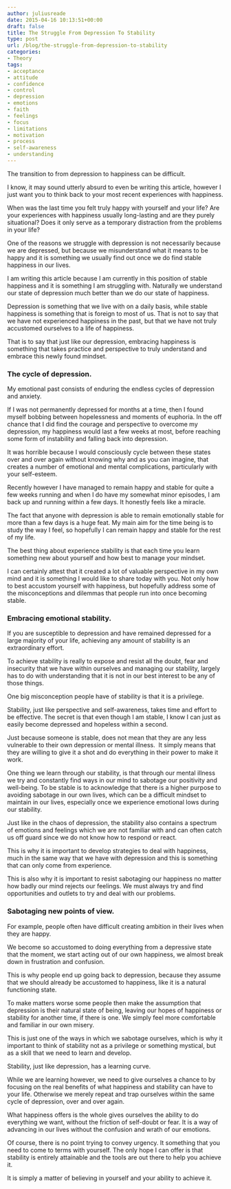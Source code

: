 ```yaml
---
author: juliusreade
date: 2015-04-16 10:13:51+00:00
draft: false
title: The Struggle From Depression To Stability
type: post
url: /blog/the-struggle-from-depression-to-stability
categories:
- Theory
tags:
- acceptance
- attitude
- confidence
- control
- depression
- emotions
- faith
- feelings
- focus
- limitations
- motivation
- process
- self-awareness
- understanding
---
```


The transition to from depression to happiness can be difficult.

I know, it may sound utterly absurd to even be writing this article, however I just want you to think back to your most recent experiences with happiness.

When was the last time you felt truly happy with yourself and your life? Are your experiences with happiness usually long-lasting and are they purely situational? Does it only serve as a temporary distraction from the problems in your life?

<!-- more -->

One of the reasons we struggle with depression is not necessarily because we are depressed, but because we misunderstand what it means to be happy and it is something we usually find out once we do find stable happiness in our lives.

I am writing this article because I am currently in this position of stable happiness and it is something I am struggling with. Naturally we understand our state of depression much better than we do our state of happiness.

Depression is something that we live with on a daily basis, while stable happiness is something that is foreign to most of us. That is not to say that we have not experienced happiness in the past, but that we have not truly accustomed ourselves to a life of happiness.

That is to say that just like our depression, embracing happiness is something that takes practice and perspective to truly understand and embrace this newly found mindset.


### The cycle of depression.


My emotional past consists of enduring the endless cycles of depression and anxiety.

If I was not permanently depressed for months at a time, then I found myself bobbing between hopelessness and moments of euphoria. In the off chance that I did find the courage and perspective to overcome my depression, my happiness would last a few weeks at most, before reaching some form of instability and falling back into depression.

It was horrible because I would consciously cycle between these states over and over again without knowing why and as you can imagine, that creates a number of emotional and mental complications, particularly with your self-esteem.

Recently however I have managed to remain happy and stable for quite a few weeks running and when I do have my somewhat minor episodes, I am back up and running within a few days. It honestly feels like a miracle.

The fact that anyone with depression is able to remain emotionally stable for more than a few days is a huge feat. My main aim for the time being is to study the way I feel, so hopefully I can remain happy and stable for the rest of my life.

The best thing about experience stability is that each time you learn something new about yourself and how best to manage your mindset.

I can certainly attest that it created a lot of valuable perspective in my own mind and it is something I would like to share today with you. Not only how to best accustom yourself with happiness, but hopefully address some of the misconceptions and dilemmas that people run into once becoming stable.


### Embracing emotional stability.


If you are susceptible to depression and have remained depressed for a large majority of your life, achieving any amount of stability is an extraordinary effort.

To achieve stability is really to expose and resist all the doubt, fear and insecurity that we have within ourselves and managing our stability, largely has to do with understanding that it is not in our best interest to be any of those things.

One big misconception people have of stability is that it is a privilege.

Stability, just like perspective and self-awareness, takes time and effort to be effective. The secret is that even though I am stable, I know I can just as easily become depressed and hopeless within a second.

Just because someone is stable, does not mean that they are any less vulnerable to their own depression or mental illness.  It simply means that they are willing to give it a shot and do everything in their power to make it work.

One thing we learn through our stability, is that through our mental illness we try and constantly find ways in our mind to sabotage our positivity and well-being. To be stable is to acknowledge that there is a higher purpose to avoiding sabotage in our own lives, which can be a difficult mindset to maintain in our lives, especially once we experience emotional lows during our stability.

Just like in the chaos of depression, the stability also contains a spectrum of emotions and feelings which we are not familiar with and can often catch us off guard since we do not know how to respond or react.

This is why it is important to develop strategies to deal with happiness, much in the same way that we have with depression and this is something that can only come from experience.

This is also why it is important to resist sabotaging our happiness no matter how badly our mind rejects our feelings. We must always try and find opportunities and outlets to try and deal with our problems.


### Sabotaging new points of view.


For example, people often have difficult creating ambition in their lives when they are happy.

We become so accustomed to doing everything from a depressive state that the moment, we start acting out of our own happiness, we almost break down in frustration and confusion.

This is why people end up going back to depression, because they assume that we should already be accustomed to happiness, like it is a natural functioning state.

To make matters worse some people then make the assumption that depression is their natural state of being, leaving our hopes of happiness or stability for another time, if there is one. We simply feel more comfortable and familiar in our own misery.

This is just one of the ways in which we sabotage ourselves, which is why it important to think of stability not as a privilege or something mystical, but as a skill that we need to learn and develop.

Stability, just like depression, has a learning curve.

While we are learning however, we need to give ourselves a chance to by focusing on the real benefits of what happiness and stability can have to your life. Otherwise we merely repeat and trap ourselves within the same cycle of depression, over and over again.

What happiness offers is the whole gives ourselves the ability to do everything we want, without the friction of self-doubt or fear. It is a way of advancing in our lives without the confusion and wrath of our emotions.

Of course, there is no point trying to convey urgency. It something that you need to come to terms with yourself. The only hope I can offer is that stability is entirely attainable and the tools are out there to help you achieve it.

It is simply a matter of believing in yourself and your ability to achieve it.
